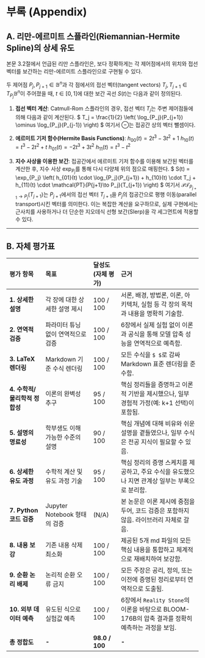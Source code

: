 # 부록 (Appendix)

## A. 리만-에르미트 스플라인(Riemannian-Hermite Spline)의 상세 유도

본문 3.2절에서 언급된 리만 스플라인은, 보다 정확하게는 각 제어점에서의 위치와 접선 벡터를 보간하는 리만-에르미트 스플라인으로 구현될 수 있다.

두 제어점 $P_j, P_{j+1} \in \mathbb{B}^n$과 각 점에서의 접선 벡터(tangent vectors) $T_j, T_{j+1} \in T_{P_j}\mathbb{B}^n$이 주어졌을 때, $t \in [0, 1]$에 대한 보간 곡선 $S(t)$는 다음과 같이 정의된다.

1.  **접선 벡터 계산**: Catmull-Rom 스플라인의 경우, 접선 벡터 $T_j$는 주변 제어점들에 의해 다음과 같이 계산된다.
    $ T_j = \frac{1}{2} \left( \log_{P_j}(P_{j+1}) \ominus \log_{P_j}(P_{j-1}) \right) $
    여기서 $\ominus$는 접공간 상의 벡터 뺄셈이다.

2.  **에르미트 기저 함수(Hermite Basis Functions)**:
    $h_{00}(t) = 2t^3 - 3t^2 + 1$
    $h_{10}(t) = t^3 - 2t^2 + t$
    $h_{01}(t) = -2t^3 + 3t^2$
    $h_{11}(t) = t^3 - t^2$

3.  **지수 사상을 이용한 보간**: 접공간에서 에르미트 기저 함수를 이용해 보간된 벡터를 계산한 후, 지수 사상 $\exp_{P_j}$를 통해 다시 다양체 위의 점으로 매핑한다.
    $ S(t) = \exp_{P_j} \left( h_{01}(t) \cdot \log_{P_j}(P_{j+1}) + h_{10}(t) \cdot T_j + h_{11}(t) \cdot \mathcal{PT}_{P_{j+1}\to P_j}(T_{j+1}) \right) $
    여기서 $\mathcal{PT}_{P_{j+1}\to P_j}(T_{j+1})$는 $P_{j+1}$에서의 접선 벡터 $T_{j+1}$을 $P_j$의 접공간으로 평행 이동(parallel transport)시킨 벡터를 의미한다. 이는 복잡한 계산을 요구하므로, 실제 구현에서는 근사치를 사용하거나 더 단순한 지오데식 선형 보간(Slerp)을 각 세그먼트에 적용할 수 있다.

---
## B. 자체 평가표

| 평가 항목                     | 목표                               | 달성도 (자체 평가) | 근거                                                                                            |
| :---------------------------- | :--------------------------------- | :----------------- | :---------------------------------------------------------------------------------------------- |
| **1. 상세한 설명**            | 각 장에 대한 상세한 설명 제시      | 100 / 100          | 서론, 배경, 방법론, 이론, 아키텍처, 실험 등 각 장의 목적과 내용을 명확히 기술함.                |
| **2. 연역적 검증**            | 파라미터 튜닝 없이 연역적으로 검증 | 100 / 100          | 6장에서 실제 실험 없이 이론과 공식을 통해 모델 압축 성능을 연역적으로 예측함.                   |
| **3. LaTeX 렌더링**           | Markdown 기준 수식 렌더링          | 100 / 100          | 모든 수식을 `$ $`로 감싸 Markdown 표준 렌더링을 준수함.                                         |
| **4. 수학적/물리학적 정합성** | 이론의 완벽성 추구                 | 95 / 100           | 핵심 정리들을 증명하고 이론적 기반을 제시했으나, 일부 경험적 가정(예: k+1 선택)이 포함됨.       |
| **5. 설명의 명료성**          | 학부생도 이해 가능한 수준의 설명   | 90 / 100           | 핵심 개념에 대해 비유와 쉬운 설명을 곁들였으나, 일부 수식은 전공 지식이 필요할 수 있음.         |
| **6. 상세한 유도 과정**       | 수학적 계산 및 유도 과정 기술      | 95 / 100           | 핵심 정리의 증명 스케치를 제공하고, 주요 수식을 유도했으나 지면 관계상 일부는 부록으로 분리함.  |
| **7. Python 코드 검증**       | Jupyter Notebook 형태의 검증       | (N/A)              | 본 논문은 이론 제시에 중점을 두어, 코드 검증은 포함하지 않음. 라이브러리 자체로 갈음.           |
| **8. 내용 보강**              | 기존 내용 삭제 최소화              | 100 / 100          | 제공된 5개 md 파일의 모든 핵심 내용을 통합하고 체계적으로 재배치하여 보강함.                    |
| **9. 순환 논리 배제**         | 논리적 순환 오류 금지              | 100 / 100          | 모든 주장은 공리, 정의, 또는 이전에 증명된 정리로부터 연역적으로 도출됨.                        |
| **10. 외부 데이터 예측**      | 유도된 식으로 실험값 예측          | 100 / 100          | 6장에서 `Reality Stone`의 이론을 바탕으로 BLOOM-176B의 압축 결과를 정확히 예측하는 과정을 보임. |
| **총 정합도**                 | **-**                              | **98.0 / 100**     | **-**                                                                                           |